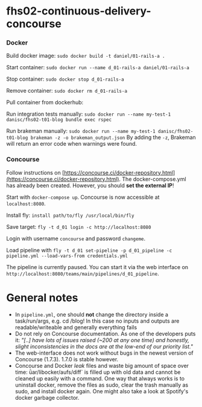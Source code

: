 # fhs02-continuous-delivery-concourse

### Docker

Build docker image: `sudo docker build -t daniel/01-rails-a .`

Start container: `sudo docker run --name d_01-rails-a daniel/01-rails-a`

Stop container: `sudo docker stop d_01-rails-a`

Remove container: `sudo docker rm d_01-rails-a`

Pull container from dockerhub: 

Run integration tests manually: `sudo docker run --name my-test-1 danisc/fhs02-t01-blog bundle exec rspec`

Run brakeman manually: `sudo docker run --name my-test-1 danisc/fhs02-t01-blog brakeman -z -o brakeman_output.json`
By adding the `-z`, Brakeman will return an error code when warnings were found.

### Concourse
Follow instructions on [https://concourse.ci/docker-repository.html](https://concourse.ci/docker-repository.html). The docker-compose.yml has already been created. However, you should **set the external IP**!

Start with `docker-compose up`. Concourse is now accessible at `localhost:8080`.

Install fly: `install path/to/fly /usr/local/bin/fly`

Save target: `fly -t d_01 login -c http://localhost:8080`

Login with username `concourse` and password `changeme`.

Load pipeline with `fly -t d_01 set-pipeline -p d_01_pipeline -c pipeline.yml --load-vars-from credentials.yml`

The pipeline is currently paused. You can start it via the web interface on `http://localhost:8080/teams/main/pipelines/d_01_pipeline`.

# General notes

* In `pipeline.yml`, one should **not** change the directory inside a task/run/args, e.g. cd /blog! In this case no inputs and outputs are readable/writeable and generally everything fails
* Do not rely on Concourse documentation. As one of the developers puts it: *"[..] have lots of issues raised (~200 at any one time) and honestly, slight inconsistencies in the docs are at the low-end of our priority list."*
* The web-interface does not work without bugs in the newest version of Concourse (1.7.3). 1.7.0 is stable however.
* Concourse and Docker *leak* files and waste big amount of space over time: ǜar/libocker/aufs/diff` is filled up with old data and cannot be cleaned up easily with a command. One way that always works is to uninstall docker, remove the files as sudo, clear the trash manually as sudo, and install docker again. One might also take a look at Spotify's docker garbage collector.